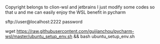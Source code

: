 Copyright belongs to clion-wsl and jetbrains
I just modify some codes so that u and me can easily enjoy the WSL benefit in pycharm

sftp://user@localhost:2222 password

wget https://raw.githubusercontent.com/guijianchou/pycharm-wsl/master/ubuntu_setup_env.sh && bash ubuntu_setup_env.sh
